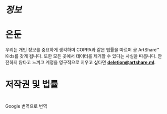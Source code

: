 # _정보_ 

#

#



# 은둔  
우리는 개인 정보를 중요하게 생각하며 COPPA와 같은 법률을 따르며 곧 ArtShare™ Kids를 갖게 됩니다. 또한 모든 곳에서 데이터를 제거할 수 있다는 사실을 따릅니다. 안전하지 않다고 느끼고 계정을 영구적으로 지우고 싶다면 **deletion@artshare.ml**.


# 저작권 및 법률

#

#
Google 번역으로 번역
